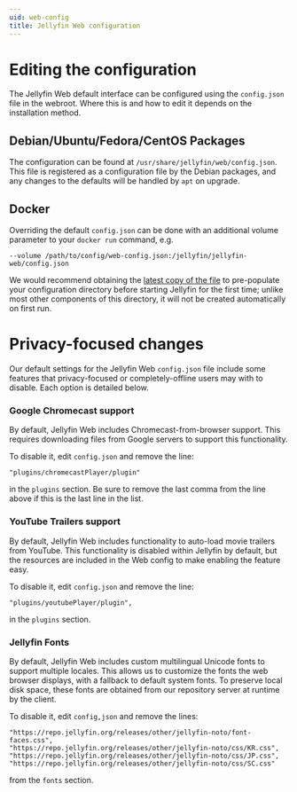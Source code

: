 ```yaml
---
uid: web-config
title: Jellyfin Web configuration
---
```


# Editing the configuration

The Jellyfin Web default interface can be configured using the `config.json` file in the webroot. Where this is and how to edit it depends on the installation method.

## Debian/Ubuntu/Fedora/CentOS Packages

The configuration can be found at `/usr/share/jellyfin/web/config.json`. This file is registered as a configuration file by the Debian packages, and any changes to the defaults will be handled by `apt` on upgrade.

## Docker

Overriding the default `config.json` can be done with an additional volume parameter to your `docker run` command, e.g.

```
--volume /path/to/config/web-config.json:/jellyfin/jellyfin-web/config.json
```

We would recommend obtaining the [latest copy of the file](https://github.com/jellyfin/jellyfin-web/blob/master/src/config.json) to pre-populate your configuration directory before starting Jellyfin for the first time; unlike most other components of this directory, it will not be created automatically on first run.

# Privacy-focused changes

Our default settings for the Jellyfin Web `config.json` file include some features that privacy-focused or completely-offline users may with to disable. Each option is detailed below.

### Google Chromecast support

By default, Jellyfin Web includes Chromecast-from-browser support. This requires downloading files from Google servers to support this functionality.

To disable it, edit `config.json` and remove the line:

```
"plugins/chromecastPlayer/plugin"
```

in the `plugins` section. Be sure to remove the last comma from the line above if this is the last line in the list.

### YouTube Trailers support

By default, Jellyfin Web includes functionality to auto-load movie trailers from YouTube. This functionality is disabled within Jellyfin by default, but the resources are included in the Web config to make enabling the feature easy.

To disable it, edit `config.json` and remove the line:

```
"plugins/youtubePlayer/plugin",
```

in the `plugins` section.

### Jellyfin Fonts

By default, Jellyfin Web includes custom multilingual Unicode fonts to support multiple locales. This allows us to customize the fonts the web browser displays, with a fallback to default system fonts. To preserve local disk space, these fonts are obtained from our repository server at runtime by the client.

To disable it, edit `config,json` and remove the lines:

```
"https://repo.jellyfin.org/releases/other/jellyfin-noto/font-faces.css",
"https://repo.jellyfin.org/releases/other/jellyfin-noto/css/KR.css",
"https://repo.jellyfin.org/releases/other/jellyfin-noto/css/JP.css",
"https://repo.jellyfin.org/releases/other/jellyfin-noto/css/SC.css"
```

from the `fonts` section.
